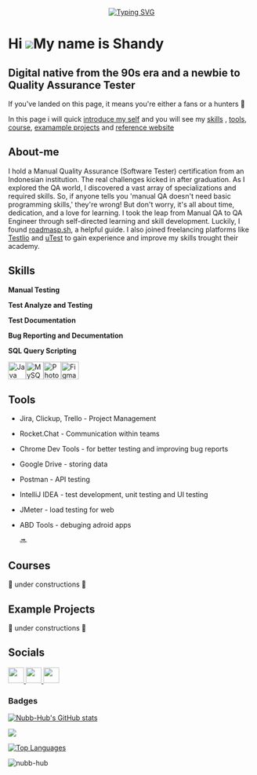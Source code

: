 <p align="center"><a href="https://git.io/typing-svg"><img src="https://readme-typing-svg.demolab.com?font=Raster+Fonts&weight=900&duration=2000&pause=1000&color=00B328&center=true&vCenter=true&multiline=true&random=false&width=455&height=100&lines=What+We+Know+Is+A+Drop;What+We+Don%E2%80%99t+Know+Is+an+Ocean;🐞No+bug-free+my+friends🐞" alt="Typing SVG" /></a></p>

Hi ![](https://user-images.githubusercontent.com/18350557/176309783-0785949b-9127-417c-8b55-ab5a4333674e.gif)My name is Shandy
==============================================================================================================================

Digital native from the 90s era and a newbie to Quality Assurance Tester
-----------------------------------------------------------------------

If you've landed on this page, it means you're either a fans or a hunters 🙂

In this page i will quick [introduce my self](#about-me) and you will see my [skills](#Skills) , [tools](#tools), [course](#course), [examample projects](#example-project) and [reference website](#reference-website)

## About-me
I hold a Manual Quality Assurance (Software Tester) certification from an Indonesian institution. The real challenges kicked in after graduation. As I explored the QA world, I discovered a vast array of specializations and required skills. So, if anyone tells you 'manual QA doesn't need basic programming skills,' they're wrong! But don't worry, it's all about time, dedication, and a love for learning. I took the leap from Manual QA to QA Engineer through self-directed learning and skill development. Luckily, I found [roadmasp.sh](https://roadmap.sh/qa), a helpful guide. I also joined freelancing platforms like [Testlio](https://www.testlio.com) and [uTest](https://www.utest.com) to gain experience and improve my skills trought their academy.


## Skills

__Manual Testing__


__Test Analyze and Testing__


__Test Documentation__


__Bug Reporting and Decumentation__


__SQL Query Scripting__


<p align="left">
<a href="https://www.oracle.com/java/" target="_blank" rel="noreferrer"><img src="https://raw.githubusercontent.com/danielcranney/readme-generator/main/public/icons/skills/java-colored.svg" width="36" height="36" alt="Java" /></a><a href="https://www.mysql.com/" target="_blank" rel="noreferrer"><img src="https://raw.githubusercontent.com/danielcranney/readme-generator/main/public/icons/skills/mysql-colored.svg" width="36" height="36" alt="MySQL" /></a><a href="https://www.adobe.com/uk/products/photoshop.html" target="_blank" rel="noreferrer"><img src="https://raw.githubusercontent.com/danielcranney/readme-generator/main/public/icons/skills/photoshop-colored-dark.svg" width="36" height="36" alt="Photoshop" /></a><a href="https://www.figma.com/" target="_blank" rel="noreferrer"><img src="https://raw.githubusercontent.com/danielcranney/readme-generator/main/public/icons/skills/figma-colored.svg" width="36" height="36" alt="Figma" /></a></p>


## Tools

* Jira, Clickup, Trello - Project Management
* Rocket.Chat - Communication within teams
* Chrome Dev Tools - for better testing and improving bug reports
* Google Drive - storing data
* Postman - API testing
* IntelliJ IDEA - test development, unit testing and UI testing
* JMeter - load testing for web
* ABD Tools - debuging adroid apps
  
  🔜


## Courses
🚧 under constructions 🚧


## Example Projects
🚧 under constructions 🚧

## Socials

<p align="left"> <a href="https://discord.com/users/shandy8" target="_blank" rel="noreferrer"> <picture> <source media="(prefers-color-scheme: dark)" srcset="https://raw.githubusercontent.com/danielcranney/readme-generator/main/public/icons/socials/discord-dark.svg" /> <source media="(prefers-color-scheme: light)" srcset="https://raw.githubusercontent.com/danielcranney/readme-generator/main/public/icons/socials/discord.svg" /> <img src="https://raw.githubusercontent.com/danielcranney/readme-generator/main/public/icons/socials/discord.svg" width="32" height="32" /> </picture> </a> <a href="https://www.github.com/Nubb-Hub" target="_blank" rel="noreferrer"> <picture> <source media="(prefers-color-scheme: dark)" srcset="https://raw.githubusercontent.com/danielcranney/readme-generator/main/public/icons/socials/github-dark.svg" /> <source media="(prefers-color-scheme: light)" srcset="https://raw.githubusercontent.com/danielcranney/readme-generator/main/public/icons/socials/github.svg" /> <img src="https://raw.githubusercontent.com/danielcranney/readme-generator/main/public/icons/socials/github.svg" width="32" height="32" /> </picture> </a> <a href="https://www.linkedin.com/in/shandykurniawan" target="_blank" rel="noreferrer"> <picture> <source media="(prefers-color-scheme: dark)" srcset="https://raw.githubusercontent.com/danielcranney/readme-generator/main/public/icons/socials/linkedin-dark.svg" /> <source media="(prefers-color-scheme: light)" srcset="https://raw.githubusercontent.com/danielcranney/readme-generator/main/public/icons/socials/linkedin.svg" /> <img src="https://raw.githubusercontent.com/danielcranney/readme-generator/main/public/icons/socials/linkedin.svg" width="32" height="32" /> </picture> </a></p>


### Badges

<a href="http://www.github.com/Nubb-Hub"><img src="https://github-readme-stats.vercel.app/api?username=Nubb-Hub&show_icons=true&hide=&count_private=true&title_color=22c55e&text_color=ffffff&icon_color=22c55e&bg_color=000000&hide_border=true&show_icons=true" alt="Nubb-Hub's GitHub stats" /></a>

<a href="http://www.github.com/Nubb-Hub"><img src="https://github-readme-streak-stats.herokuapp.com/?user=Nubb-Hub&stroke=ffffff&background=000000&ring=22c55e&fire=22c55e&currStreakNum=ffffff&currStreakLabel=22c55e&sideNums=ffffff&sideLabels=ffffff&dates=ffffff&hide_border=true" /></a>

<a href="https://github.com/Nubb-Hub" align="left"><img src="https://github-readme-stats.vercel.app/api/top-langs/?username=Nubb-Hub&langs_count=10&title_color=22c55e&text_color=ffffff&icon_color=22c55e&bg_color=000000&hide_border=true&locale=en&custom_title=Top%20%Languages" alt="Top Languages" /></a>

<p align="left"> <img src="https://komarev.com/ghpvc/?username=nubb-hub&label=Profile%20views&color=0e75b6&style=flat" alt="nubb-hub" /> </p>
